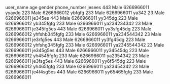 user_name age gender phone_number
jesees 443 Male 6266966011
yyaydg 223 Male 6266966012
ybfgfg 233 Male 6266966011
ya342 23 Male 6266966011
je345es 443 Male 6266966011
yy345dg 223 Male 6266966012
yb345fgfg 233 Male 6266966011
ya234234342 23 Male 6266966011
je345fg5es 443 Male 6266966011
yy3sfg45dg 223 Male 6266966012
yhfshb345fgfg 233 Male 6266966011
ya234544342 23 Male 6266966011
je3rfg5es 443 Male 6266966011
yy3fg45dg 223 Male 6266966012
yhfshg345fgfg 233 Male 6266966011
ya2345544342 23 Male 6266966011
je345g5es 443 Male 6266966011
yy34545dg 223 Male 6266966012
yh4545fgfg 233 Male 6266966011
ya2354342 23 Male 6266966011
je3fsg5es 443 Male 6266966011
yy6f545dg 223 Male 6266966012
yh465fgfg 233 Male 6266966011
ya23454342 23 Male 6266966011
je4f4sg5es 443 Male 6266966011
yy65465fgfg 233 Male 6266966011
